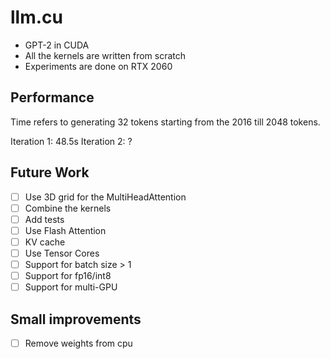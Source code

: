 # llm.cu

- GPT-2 in CUDA
- All the kernels are written from scratch
- Experiments are done on RTX 2060

## Performance

Time refers to generating 32 tokens starting from the 2016 till 2048 tokens.

Iteration 1: 48.5s
Iteration 2: ?

## Future Work

- [ ] Use 3D grid for the MultiHeadAttention
- [ ] Combine the kernels
- [ ] Add tests
- [ ] Use Flash Attention
- [ ] KV cache
- [ ] Use Tensor Cores
- [ ] Support for batch size > 1
- [ ] Support for fp16/int8
- [ ] Support for multi-GPU

## Small improvements

- [ ] Remove weights from cpu

